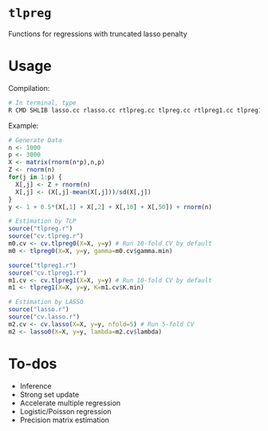 # `tlpreg`
Functions for regressions with truncated lasso penalty

# Usage

Compilation:
```sh
# In terminal, type 
R CMD SHLIB lasso.cc rlasso.cc rtlpreg.cc tlpreg.cc rtlpreg1.cc tlpreg1.cc -o tlpreg
```

Example: 
```r
# Generate Data
n <- 1000
p <- 3000
X <- matrix(rnorm(n*p),n,p)
Z <- rnorm(n)
for(j in 1:p) {
  X[,j] <- Z + rnorm(n)
  X[,j] <- (X[,j]-mean(X[,j]))/sd(X[,j])
}
y <- 1 + 0.5*(X[,1] + X[,2] + X[,10] + X[,50]) + rnorm(n) 

# Estimation by TLP
source("tlpreg.r")
source("cv.tlpreg.r")
m0.cv <- cv.tlpreg0(X=X, y=y) # Run 10-fold CV by default
m0 <- tlpreg0(X=X, y=y, gamma=m0.cv$gamma.min)

source("tlpreg1.r")
source("cv.tlpreg1.r")
m1.cv <- cv.tlpreg1(X=X, y=y) # Run 10-fold CV by default
m1 <- tlpreg1(X=X, y=y, K=m1.cv$K.min)

# Estimation by LASSO
source("lasso.r")
source("cv.lasso.r")
m2.cv <- cv.lasso(X=X, y=y, nfold=5) # Run 5-fold CV
m2 <- lasso0(X=X, y=y, lambda=m2.cv$lambda)
```

# To-dos
- Inference
- Strong set update
- Accelerate multiple regression
- Logistic/Poisson regression
- Precision matrix estimation
